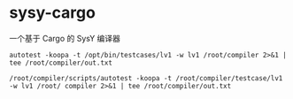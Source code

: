 # sysy-cargo
一个基于 Cargo 的 SysY 编译器

``autotest -koopa -t /opt/bin/testcases/lv1 -w lv1 /root/compiler 2>&1 | tee /root/compiler/out.txt``

``/root/compiler/scripts/autotest -koopa -t /root/compiler/testcase/lv1 -w lv1 /root/
compiler 2>&1 | tee /root/compiler/out.txt``